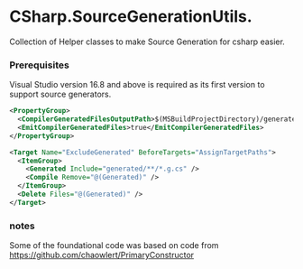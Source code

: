 # CSharp.SourceGenerationUtils.
Collection of Helper classes to make Source Generation for csharp easier.

### Prerequisites

Visual Studio version 16.8 and above is required as its first version to support source generators.

```xml
<PropertyGroup>
  <CompilerGeneratedFilesOutputPath>$(MSBuildProjectDirectory)/generated</CompilerGeneratedFilesOutputPath>
  <EmitCompilerGeneratedFiles>true</EmitCompilerGeneratedFiles>
</PropertyGroup>

<Target Name="ExcludeGenerated" BeforeTargets="AssignTargetPaths">
  <ItemGroup>
    <Generated Include="generated/**/*.g.cs" />
    <Compile Remove="@(Generated)" />
  </ItemGroup>
  <Delete Files="@(Generated)" />
</Target>
```

### notes 
Some of the foundational code was based on code from https://github.com/chaowlert/PrimaryConstructor 